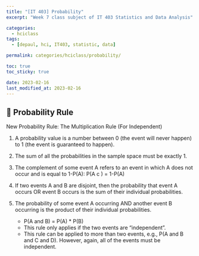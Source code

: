 ```yaml
---
title: "[IT 403] Probability"
excerpt: "Week 7 class subject of IT 403 Statistics and Data Analysis"

categories:
  - hciclass
tags:
  - [depaul, hci, IT403, statistic, data]

permalink: categories/hciclass/probability/

toc: true
toc_sticky: true

date: 2023-02-16
last_modified_at: 2023-02-16
---
```


## 🦥 Probability Rule

New Probability Rule: The Multiplication Rule (For Independent)
1. A probability value is a number between 0 (the event will never happen) to 1 (the event is guaranteed to happen).
2. The sum of all the probabilities in the sample space must be exactly 1.
3. The complement of some event A refers to an event in which A does not occur and is equal to 1-P(A): P(A c ) = 1-P(A)
4. If two events A and B are disjoint, then the probability that event A occurs OR event B occurs is the sum of their individual probabilities. 
5. The probability of some event A occurring AND another event B occurring is the product of their individual probabilities.

   - P(A and B) = P(A) * P(B)
   - This rule only applies if the two events are “independent”.
   - This rule can be applied to more than two events, e.g., P(A and B and C and D). However, again, all of the events must be independent.